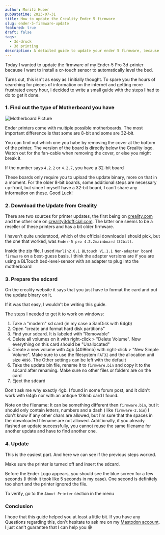 ```yaml
---
author: Moritz Huber
pubDatetime: 2023-07-31
title: How to update the Creality Ender 5 firmware
slug: ender-5-firmware-update
featured: true
draft: false
tags:
  - 3d-druck
  - 3d printing
description: A detailed guide to update your ender 5 firmware, because i didn't find a satisfying guide online
---
```


Today I wanted to update the firmware of my Ender-5 Pro 3d-printer because I want to install a cr-touch sensor to
automatically
level the bed.

Turns out, this isn't as easy as I initially thought. To spare you the hours of searching for pieces of information on
the internet and getting more frustrated every hour, I decided to write a small guide with the steps I had to do to get
it done.

### 1. Find out the type of Motherboard you have

![Motherboard Picture](@assets/ender-5-firmware-update/motherboard.png)

Ender printers come with multiple possible motherboards. The most important difference is that some are 8-bit and some
are 32-bit.

You can find out which one you habe by removing the cover at the bottom of the printer. The version of the board is
directly below the Creality logo. Watch out for the fan-cable when removing the cover, or else you might break it.

If the number says `4.2.2` or `4.2.7`, you have a 32-bit board

These boards only require you to upload the update binary, more on that in a moment.
For the older 8-bit boards, some additional steps are necessary up-front, but since I myself have a 32-bit board, I
can't share any
information on these. Good Luck!

### 2. Download the Update from Creality

There are two sources for printer updates, the first being
on [creality.com](https://www.creality.com/pages/download-ender-5-pro) and the other one
on [creality3dofficial.com](https://forums.creality3dofficial.com/download/ender-series/ender-5/).
The latter one seems to be a reseller of these printers and has a bit older firmware.

I haven't quite understood, which of the official downloads I should pick, but the one that worked,
was `Ender-5 pro 4.2.2mainboard（32bit)`.

Inside the zip file, I used `Marlin2.0.1 BLtouch V1.1.1 Non-adapter board firmware` on a best-guess basis.
I think the adapter versions are if you are using a BLTouch bed-level-sensor with an adapter to plug into the
motherboard

### 3. Prepare the sdcard

On the creality website it says that you just have to format the card and put the update binary on it.

If it was that easy, I wouldn't be writing this guide.

The steps I needed to get it to work on windows:

1. Take a "modern" sd card (in my case a SanDisk with 64gb)
2. Open "create and format hard disk partitions"
3. Find your sdcard. It is labeled with "Removable"
4. Delete all volumes on it with right-click > "Delete Volume". Now everything on this card should be "Unallocated"
5. Create a new volume with 4gb (4096mb) with right-click > "New Simple Volume". Make sure to use the
   filesystem `FAT32` and the allocation unit size `4096`. The Other settings can be left with the default
6. Take the update bin file, rename it to `firmware.bin` and copy it to the
   sdcard after renaming. Make sure no other files or folders are on the card
7. Eject the sdcard

Don't ask me why exactly 4gb. I found in some forum post, and it didn't work with 64gb nor with an
antique 128mb card I found.

Note on the filename:
It can be something different then `firmware.bin`, but it should only contain letters, numbers and a dash (
like `firmware-2.bin`)
I don't know if any other chars are allowed, but I'm sure that the spaces in the downloaded filename are not allowed.
Additionally, if you already flashed an update successfully, you cannot reuse the same filename for another update and
have to find another one.

### 4. Update

This is the easiest part. And here we can see if the previous steps worked.

Make sure the printer is turned off and insert the sdcard.

Before the Ender Logo appears, you should see the blue screen for a few seconds (I think it took like 5 seconds in my
case).
One second is definitely too short and the printer ignored the file.

To verify, go to the `About Printer` section in the menu

### Conclusion

I hope that this guide helped you at least a little bit. If you have any Questions regarding this, don't hesitate to ask
me on my [Mastodon account](https://chaos.social/@huber1).
I just can't guarantee that I can help you 😁
